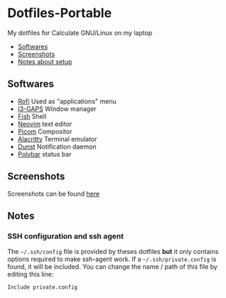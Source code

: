 # Dotfiles-Portable

My dotfiles for Calculate GNU/Linux on my laptop

- [Softwares](#softwares)
- [Screenshots](#screenshots)
- [Notes about setup](#notes)

## Softwares

- [Rofi](./home/.config/rofi/config) Used as "applications" menu
- [I3-GAPS](./home/.config/i3/config) Window manager
- [Fish](./home/.config/fish/fish_variables) Shell
- [Neovim](./home/.config/nvim/init.vim) text editor
- [Picom](./home/.config/picom/picom.conf) Compositor
- [Alacritty](home/.config/alacritty/alacritty.yml) Terminal emulator
- [Dunst](home/.config/dunst/dunstrc) Notification daemon
- [Polybar](home/.config/polybar/launch.sh) status bar

## Screenshots

Screenshots can be found [here](./screenshots.md)

## Notes

### SSH configuration and ssh agent

The `~/.ssh/config` file is provided by theses dotfiles **but** it only contains options required to make ssh-agent work. If a `~/.ssh/private.config` is found, it will be included. You can change the name / path of this file by editing this line:
```sshconfig
Include private.config
```

